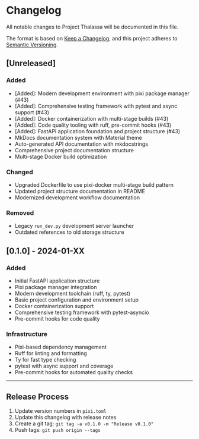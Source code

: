 # Changelog

All notable changes to Project Thalassa will be documented in this file.

The format is based on [Keep a Changelog](https://keepachangelog.com/en/1.0.0/),
and this project adheres to [Semantic Versioning](https://semver.org/spec/v2.0.0.html).

## [Unreleased]

### Added
- [Added]: Modern development environment with pixi package manager (#43)
- [Added]: Comprehensive testing framework with pytest and async support (#43)
- [Added]: Docker containerization with multi-stage builds (#43)
- [Added]: Code quality tooling with ruff, pre-commit hooks (#43)
- [Added]: FastAPI application foundation and project structure (#43)
- MkDocs documentation system with Material theme
- Auto-generated API documentation with mkdocstrings
- Comprehensive project documentation structure
- Multi-stage Docker build optimization

### Changed
- Upgraded Dockerfile to use pixi-docker multi-stage build pattern
- Updated project structure documentation in README
- Modernized development workflow documentation

### Removed
- Legacy `run_dev.py` development server launcher
- Outdated references to old storage structure

## [0.1.0] - 2024-01-XX

### Added
- Initial FastAPI application structure
- Pixi package manager integration
- Modern development toolchain (ruff, ty, pytest)
- Basic project configuration and environment setup
- Docker containerization support
- Comprehensive testing framework with pytest-asyncio
- Pre-commit hooks for code quality

### Infrastructure
- Pixi-based dependency management
- Ruff for linting and formatting
- Ty for fast type checking
- pytest with async support and coverage
- Pre-commit hooks for automated quality checks

---

## Release Process

1. Update version numbers in `pixi.toml`
2. Update this changelog with release notes
3. Create a git tag: `git tag -a v0.1.0 -m "Release v0.1.0"`
4. Push tags: `git push origin --tags`
